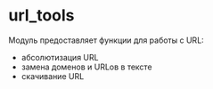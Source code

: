 # url_tools
Модуль предоставляет функции для работы с URL:

- абсолютизация URL
- замена доменов и URLов в тексте
- скачивание URL

